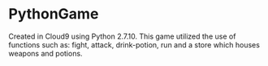 # PythonGame
Created in Cloud9 using Python 2.7.10. This game utilized the use of functions such as: fight, attack, drink-potion, run and a store which houses weapons and potions.
